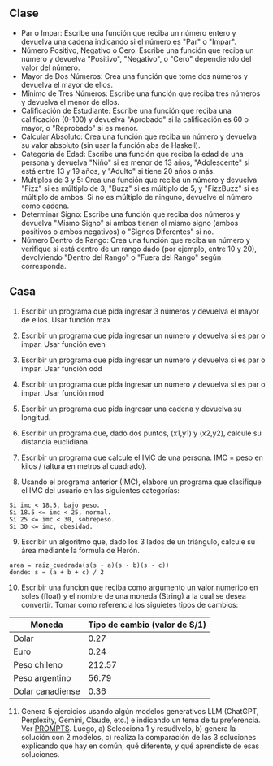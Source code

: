 ## Clase
- Par o Impar: Escribe una función que reciba un número entero y devuelva una cadena indicando si el número es "Par" o "Impar".
- Número Positivo, Negativo o Cero: Escribe una función que reciba un número y devuelva "Positivo", "Negativo", o "Cero" dependiendo del valor del número.
- Mayor de Dos Números: Crea una función que tome dos números y devuelva el mayor de ellos.
- Mínimo de Tres Números: Escribe una función que reciba tres números y devuelva el menor de ellos.
- Calificación de Estudiante: Escribe una función que reciba una calificación (0-100) y devuelva "Aprobado" si la calificación es 60 o mayor, o "Reprobado" si es menor.
- Calcular Absoluto: Crea una función que reciba un número y devuelva su valor absoluto (sin usar la función abs de Haskell).
- Categoría de Edad: Escribe una función que reciba la edad de una persona y devuelva "Niño" si es menor de 13 años, "Adolescente" si está entre 13 y 19 años, y "Adulto" si tiene 20 años o más.
- Multiplos de 3 y 5: Crea una función que reciba un número y devuelva "Fizz" si es múltiplo de 3, "Buzz" si es múltiplo de 5, y "FizzBuzz" si es múltiplo de ambos. Si no es múltiplo de ninguno, devuelve el número como cadena.
- Determinar Signo: Escribe una función que reciba dos números y devuelva "Mismo Signo" si ambos tienen el mismo signo (ambos positivos o ambos negativos) o "Signos Diferentes" si no.
- Número Dentro de Rango: Crea una función que reciba un número y verifique si está dentro de un rango dado (por ejemplo, entre 10 y 20), devolviendo "Dentro del Rango" o "Fuera del Rango" según corresponda.

## Casa
01. Escribir un programa que pida ingresar 3 números y devuelva el mayor de ellos. Usar función max

02. Escribir un programa que pida ingresar un número y devuelva si es par o impar. Usar función even

03. Escribir un programa que pida ingresar un número y devuelva si es par o impar. Usar función odd

04. Escribir un programa que pida ingresar un número y devuelva si es par o impar. Usar función mod

05. Escribir un programa que pida ingresar una cadena y devuelva su longitud.

06. Escribir un programa que, dado dos puntos, (x1,y1) y (x2,y2), calcule su distancia euclidiana.

07. Escribir un programa que calcule el IMC de una persona. IMC = peso en kilos / (altura en metros al cuadrado).

08. Usando el programa anterior (IMC), elabore un programa que clasifique el IMC del usuario en las siguientes categorías:
````
Si imc < 18.5, bajo peso.
Si 18.5 <= imc < 25, normal.
Si 25 <= imc < 30, sobrepeso.
Si 30 <= imc, obesidad.
````

09. Escribir un algoritmo que, dado los 3 lados de un triángulo, calcule su área mediante la formula de Herón.
````
area = raiz_cuadrada(s(s - a)(s - b)(s - c))
donde: s = (a + b + c) / 2
````

10. Escribir una funcion que reciba como argumento un valor numerico en soles (float) y el nombre de una moneda (String) a la cual se desea convertir. Tomar como referencia los siguietes tipos de cambios:

| Moneda | Tipo de cambio (valor de S/1) |
| ------- | --------------- |
| Dolar | 0.27 |
| Euro | 0.24 |
| Peso chileno | 212.57 |
| Peso argentino | 56.79 |
| Dolar canadiense | 0.36 |

11. Genera 5 ejercicios usando algún modelos generativos LLM (ChatGPT, Perplexity, Gemini, Claude, etc.) e indicando un tema de tu preferencia. Ver [PROMPTS](../PROMPTS.md). Luego, a) Selecciona 1 y resuélvelo, b) genera la solución con 2 modelos, c) realiza la comparación de las 3 soluciones explicando qué hay en común, qué diferente, y qué aprendiste de esas soluciones.
